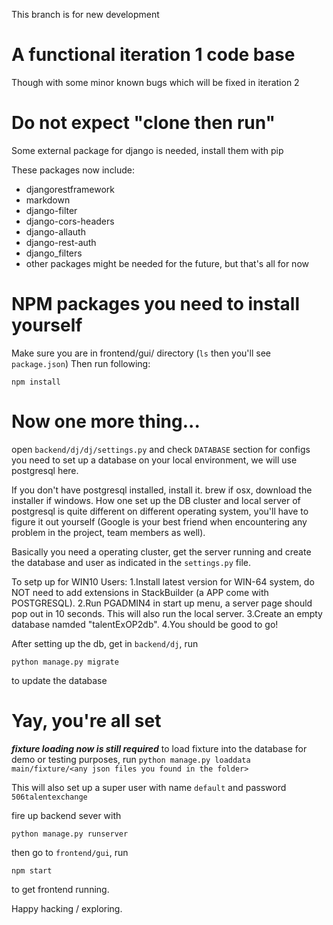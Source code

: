 This branch is for new development

# A functional iteration 1 code base
Though with some minor known bugs which will be fixed in iteration 2
# Do not expect "clone then run"
Some external package for django is needed, install them with pip

These packages now include:
* djangorestframework
* markdown
* django-filter
* django-cors-headers
* django-allauth
* django-rest-auth
* django_filters
* other packages might be needed for the future, but that's all for now

# NPM packages you need to install yourself
Make sure you are in frontend/gui/ directory (```ls``` then you'll see ```package.json```)
Then run following:
```
npm install
```


# Now one more thing...
open ```backend/dj/dj/settings.py``` and check ```DATABASE``` section for configs you need to set up a database on your local environment, we will use postgresql here.

If you don't have postgresql installed, install it. brew if osx, download the installer if windows. How one set up the DB cluster and local server of postgresql is quite different on different operating system, you'll have to figure it out yourself (Google is your best friend when encountering any problem in the project, team members as well).

Basically you need a operating cluster, get the server running and create the database and user as indicated in the ```settings.py``` file.

To setp up for WIN10 Users:
1.Install latest version for WIN-64 system, do NOT need to add extensions in StackBuilder (a APP come with POSTGRESQL).
2.Run PGADMIN4 in start up menu, a server page should pop out in 10 seconds. This will also run the local server.
3.Create an empty database namded "talentExOP2db".
4.You should be good to go!

After setting up the db, get in ```backend/dj```, run
```
python manage.py migrate
```
to update the database

# Yay, you're all set
***fixture loading now is still required***
to load fixture into the database for demo or testing purposes, run ```python manage.py loaddata main/fixture/<any json files you found in the folder>```

This will also set up a super user with name ```default``` and password ```506talentexchange```

fire up backend sever with
```
python manage.py runserver
```
then go to ```frontend/gui```, run
```
npm start
```
to get frontend running.

Happy hacking / exploring.
